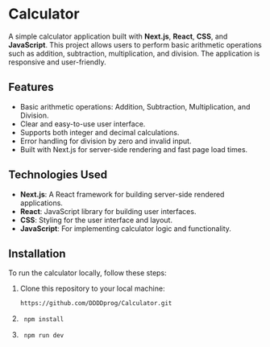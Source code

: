 # Calculator

A simple calculator application built with **Next.js**, **React**, **CSS**, and **JavaScript**. This project allows users to perform basic arithmetic operations such as addition, subtraction, multiplication, and division. The application is responsive and user-friendly.

## Features

- Basic arithmetic operations: Addition, Subtraction, Multiplication, and Division.
- Clear and easy-to-use user interface.
- Supports both integer and decimal calculations.
- Error handling for division by zero and invalid input.
- Built with Next.js for server-side rendering and fast page load times.

## Technologies Used

- **Next.js**: A React framework for building server-side rendered applications.
- **React**: JavaScript library for building user interfaces.
- **CSS**: Styling for the user interface and layout.
- **JavaScript**: For implementing calculator logic and functionality.

## Installation

To run the calculator locally, follow these steps:

1. Clone this repository to your local machine:
   ```bash
   https://github.com/DDDDprog/Calculator.git
2. ```bash
    npm install
3. ```bash
    npm run dev   
   
